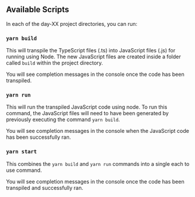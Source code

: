 ## Available Scripts

In each of the day-XX project directories, you can run:

### `yarn build`

This will transpile the TypeScript files (.ts) into JavaScript files (.js) for running using Node. The new JavaScript files are created inside a folder called `build` within the project directory.

You will see completion messages in the console once the code has been transpiled.

### `yarn run`

This will run the transpiled JavaScript code using node. To run this command, the JavaScript files will need to have been generated by previously executing the command `yarn build`.

You will see completion messages in the console when the JavaScript code has been successfully ran.


### `yarn start`

This combines the `yarn build` and `yarn run` commands into a single each to use command.

You will see completion messages in the console once the code has been transpiled and successfully ran.
